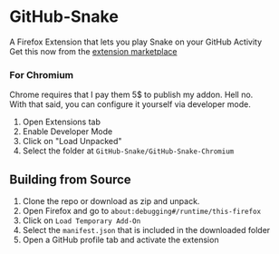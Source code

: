 # GitHub-Snake
 A Firefox Extension that lets you play Snake on your GitHub Activity  
 Get this now from the [extension marketplace](https://addons.mozilla.org/en-US/firefox/addon/github-snake-game/)

### For Chromium
Chrome requires that I pay them 5$ to publish my addon. Hell no.  
With that said, you can configure it yourself via developer mode. 
1. Open Extensions tab
2. Enable Developer Mode
3. Click on "Load Unpacked"
4. Select the folder at `GitHub-Snake/GitHub-Snake-Chromium`

## Building from Source
1. Clone the repo or download as zip and unpack.
2. Open Firefox and go to `about:debugging#/runtime/this-firefox`
3. Click on `Load Temporary Add-On`
4. Select the `manifest.json` that is included in the downloaded folder
5. Open a GitHub profile tab and activate the extension
